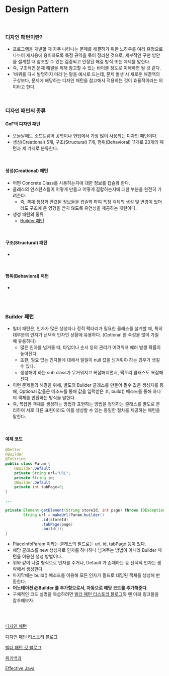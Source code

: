 # Design Pattern

<br/>

### 디자인 패턴이란?

* 프로그램을 개발할 때 자주 나타나는 문제를 해결하기 위한 노하우를 여러 유형으로 나누어 재사용에 용이하도록 특정 규약을 묶어 정리한 것으로, 세부적인 구현 방안을 설계할 때 참조할 수 있는 검증되고 안정된 해결 방식 또는 예제를 말한다.
* 즉, 구조적인 문제 해결을 위해 참고할 수 있는 바이블 정도로 이해하면 될 것 같다.
* '바퀴를 다시 발명하지 마라'는 말을 예시로 드는데, 문제 발생 시 새로운 해결책의 구상보다, 문제에 해당하는 디자인 패턴을 참고해서 적용하는 것이 효율적이라는 의미라고 한다.

<br/>

### 디자인 패턴의 종류

#### GoF의 디자인 패턴

* 오늘날에도 소프트웨어 공학이나 현업에서 가장 많이 사용되는 디자인 패턴이다.
* 생성(Creational) 5개, 구조(Structural) 7개, 행위(Behavioral) 11개로 23개의 패턴과 세 가지로 분류한다.

<br/>

#### 생성(Creational) 패턴

* 어떤 Concrete Class를 사용하는지에 대한 정보를 캡슐화 한다.
* 클래스의 인스턴스들이 어떻게 만들고 어떻게 결합하는지에 대한 부분을 완전히 가려준다.
  * 즉, 객체 생성과 관련된 정보들을 캡슐화 하여 특정 객체의 생성 및 변경이 있더라도 구조에 큰 영향을 받지 않도록 유연성을 제공하는 패턴이다.
* 생성 패턴의 종류
  * [Builder 패턴]()

<br/>

#### 구조(Structural) 패턴

* 

<br/>

#### 행위(Behavioral) 패턴

* 

<br/>

<br/>

### Builder 패턴

* 빌더 패턴은, 인자가 많은 생성자나 정적 팩터리가 필요한 클래스를 설계할 때, 특히 대부분의 인자가 선택적 인자인 상황에 유용하다. (Optional 한 속성을 많이 가질 때 유용하다)
  * 많은 인자를 넘겨줄 때, 타입이나 순서 등의 관리가 어려워져 에러 발생 확률이 높아진다.
  * 또한, 필요 없는 인자들에 대해서 일일이 null 값을 넘겨줘야 하는 경우가 생길 수 있다.
  * 생성해야 하는 sub class가 무거워지고 복잡해지면서, 팩토리 클래스도 복잡해진다.
* 이런 문제들의 해결을 위해, 별도의 Bulider 클래스를 만들어 필수 값은 생성자를 통해, Optional 값들은 메소드를 통해 값을 입력받은 후, build() 메소드를 통해 하나의 객체를 반환하는 방식을 말한다.
* 즉, 복잡한 객체를 생성하는 방법과 표현하는 방법을 정의하는 클래스를 별도로 분리하여 서로 다른 표현이라도 이를 생성할 수 있는 동일한 절차를 제공하는 패턴을 말한다.

<br/>

#### 예제 코드

```java
@Getter
@Builder
@ToString
public class Param {
    @Builder.Default
    private String url="URL";
    private String id;
    @Builder.Default
    private int tabPage=0;
}

...
    
private Element getElement(String storeId, int page) throws IOException {
        String url = makeUrl(Param.builder()
                .id(storeId)
                .tabPage(page)
                .build());
}
```

* PlaceInfoParam 이라는 클래스의 필드로는 url, id, tabPage 등이 있다.
* 해당 클래스를 new 생성자로 인자를 하나하나 넘겨주는 방법이 아니라 Builder 패턴을 이용한 생성 방법이다.
* 위와 같이 나열 형식으로 인자를 주거나, Default 가 존재하는 등 선택적 인자는 생략해서 생성한다.
* 마지막에는 build() 메소드를 이용해 모든 인자가 필드로 대입된 객체를 생성해 반환한다.
* **어노테이션 @Builder 를 추가함으로서, 자동으로 해당 코드를 추가해준다.**
* 구체적인 코드 설명을 복습하려면 [빌더 패턴 티스토리 블로그](https://readystory.tistory.com/121)와 맨 아래 링크들을 참조해보자.

<br/>

<br/>

[디자인 패턴](https://gmlwjd9405.github.io/2018/07/06/design-pattern.html)

[디자인 패턴 티스토리 블로그](https://readystory.tistory.com/114)

[빌더 패턴 깃 블로그](https://johngrib.github.io/wiki/builder-pattern/)

[위키백과](https://ko.wikipedia.org/wiki/%EB%94%94%EC%9E%90%EC%9D%B8_%ED%8C%A8%ED%84%B4#%EC%BB%B4%ED%93%A8%ED%84%B0_%EA%B3%BC%ED%95%99%EC%97%90%EC%84%9C%EC%9D%98_%EB%94%94%EC%9E%90%EC%9D%B8_%ED%8C%A8%ED%84%B4)

[Effective Java](http://book.interpark.com/product/BookDisplay.do?_method=detail&sc.prdNo=294626264&gclid=Cj0KCQiA7NKBBhDBARIsAHbXCB4sGlFHLPOTS57buiXjONgFzMxgi1LjPNM3DixzLzbJ_TalI8v6ZeoaAoKiEALw_wcB)